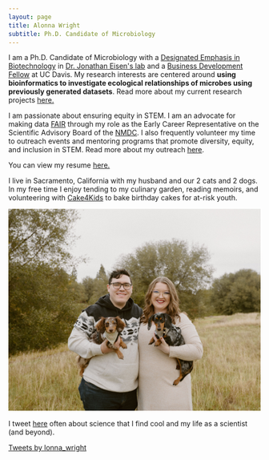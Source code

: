 ```yaml
---
layout: page
title: Alonna Wright
subtitle: Ph.D. Candidate of Microbiology
---
```


I am a Ph.D. Candidate of Microbiology with a [Designated Emphasis in Biotechnology](https://biotech.ucdavis.edu/DEB_Program) in [Dr. Jonathan Eisen's lab](https://phylogenomics.me/) and a [Business Development Fellow](https://innovate.ucdavis.edu/business-development-fellowship-program) at UC Davis. My research interests are centered around **using bioinformatics to investigate ecological relationships of microbes using previously generated datasets**. Read more about my current research projects [here.](https://alonnawright.github.io/researchprojects/)

I am passionate about ensuring equity in STEM. I am an advocate for making data [FAIR](https://www.go-fair.org/fair-principles/) through my role as the Early Career Representative on the Scientific Advisory Board of the [NMDC](https://microbiomedata.org/). I also frequently volunteer my time to outreach events and mentoring programs that promote diversity, equity, and inclusion in STEM. Read more about my outreach [here](https://alonnawright.github.io/outreach/).

You can view my resume [here.](https://docs.google.com/document/d/e/2PACX-1vRxvSILUPYBa-NpoTmP6aVLkwnITqU_R2mpFqusCO-U2YZMilG5sTxZYLXrYFs7VJ0EivaQpuZUOy7I/pub)

I live in Sacramento, California with my husband and our 2 cats and 2 dogs.  In my free time I enjoy tending to my culinary garden, reading memoirs, and volunteering with [Cake4Kids](https://www.cake4kids.org/) to bake birthday cakes for at-risk youth. 

![](/assets/img/1D05B7A6-3C95-4D15-80C7-31162A87156D.jpeg)

I tweet [here](https://twitter.com/lonna_wright) often about science that I find cool and my life as a scientist (and beyond).


<a class="twitter-timeline" data-height="1000" href="https://twitter.com/lonna_wright?ref_src=twsrc%5Etfw">Tweets by lonna_wright</a> <script async src="https://platform.twitter.com/widgets.js" charset="utf-8"></script>


